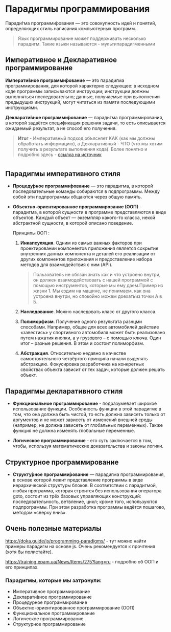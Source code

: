 # **Парадигмы программирования**

Паради́гма программи́рования — это совокупность идей и понятий, определяющих стиль написания компьютерных программ.

> Язык программирование может поддерживать несколько парадигм. Такие языки называются - мультипарадигменными

## **Императивное и Декларативное программирование**

**Императи́вное программи́рование** — это парадигма программирования, для которой характерно следующее: в исходном коде программы записываются инструкции; инструкции должны выполняться последовательно; данные, получаемые при выполнении предыдущих инструкций, могут читаться из памяти последующими инструкциями.

**Декларати́вное программи́рование** — парадигма программирования, в которой задаётся спецификация решения задачи, то есть описывается ожидаемый результат, а не способ его получения.

> **Итог** - Императивный подход объясняет КАК (как мы должны обработать информацию), а Декларативный - ЧТО (что мы хотим получить в результате выполнения кода). Более понятно и подробно здесь - [ссылка на источник](https://doka.guide/js/programming-paradigms/)

#

## **Парадигмы императивного стиля**

- **Процеду́рное программи́рование** — это парадигма, в которой последовательные команды собираются в подпрограммы. Между собой эти подпрограммы общаются через общую память.

- **Объектно-ориентированное программирование (ООП)** - парадигма, в которой сущности в программе представляются в виде объектов. Каждый объект — экземпляр какого-то класса, некой абстрактной сущности, в которой описано поведение.

  Принципы ООП :

  1. **Инкапсуляция**. Одним из самых важных факторов при проектировании компонентов приложения является сокрытие внутренних данных компонента и деталей его реализации от других компонентов приложения и предоставление набора методов для взаимодействия с ним (API).

     > Пользователь не обязан знать как и что устроено внутри, он должен взаимодействовать с нашей программой с помощью инструментов, которые мы ему даем.Пример из жизни 1. Мы ездим на машине, не понимаем, как она устроена внутри, но спокойно можем доехатьиз точки А в Б.

  2. **Наследование**. Можно наследовать класс от другого класса.

  3. **Полиморфизм**. Получение одного результата разнцми способами. Например, общее для всех автомобилей действие «завестись» у спортивного автомобиля может быть реализовано путем нажатия кнопки, а у грузового – с помощью ключа. Один итог – разные решения. В этом и состоит полиморфизм.

  4. **Абстракция**. Относительно недавно в качестве самостоятельного четвёртого принципа начали выделять абстракцию. Фокусировка разработчика на конкретных свойствах объекта зависит от тех задач, которые должен решать объект.

## **Парадигмы декларативного стиля**

- **Функциональное программирование** - подразумевает широкое использование функции. Особенность функции в этой парадигме в том, что она должна быть чистой, то есть должна зависеть только от аргументов и не может зависеть от изменений внешней среды (например, не должна зависеть от глобальных переменных). Также функция не должна изменять глобальные переменные.

- **Логическое программирование** - его суть заключается в том, чтобы, используя математические доказательства и законы логики.

## **Структурное программирование**

- **Структу́рное программи́рование** — парадигма программирования, в основе которой лежит представление программы в виде иерархической структуры блоков. В соответствии с парадигмой, любая программа, которая строится без использования оператора goto, состоит из трёх базовых управляющих конструкций: последовательность, ветвление, цикл; кроме того, используются подпрограммы. При этом разработка программы ведётся пошагово, методом «сверху вниз».

## Очень полезные материалы

https://doka.guide/js/programming-paradigms/ - тут можно найти примеры парадигм на основе js. Очень рекомендуется к прочтения (хотя бы полистайте).

https://training.epam.ua/News/Items/275?lang=ru - подробно об ООП и его принципах.

### Парадигмы, которые мы затронули:

- Императивное программирование
- Декларати́вное программирование
- Процедурное программирование
- Объектно-ориентированное программирование (ООП)
- Функциональное программирование
- Логическое программирование
- Структурное программирование
